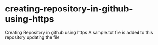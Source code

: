 # creating-repository-in-github-using-https
Creating Repository in github using https
A sample.txt file is added to this repository
updating the file
